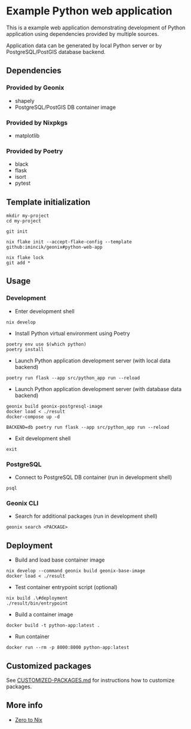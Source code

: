 # Example Python web application

This is a example web application demonstrating development of Python
application using dependencies provided by multiple sources.

Application data can be generated by local Python server or by
PostgreSQL/PostGIS database backend.


## Dependencies

### Provided by Geonix

* shapely
* PostgreSQL/PostGIS DB container image

### Provided by Nixpkgs

* matplotlib

### Provided by Poetry

* black
* flask
* isort
* pytest


## Template initialization

```
mkdir my-project
cd my-project

git init

nix flake init --accept-flake-config --template github:imincik/geonix#python-web-app

nix flake lock
git add *
```


## Usage

### Development

* Enter development shell

```
nix develop
```

* Install Python virtual environment using Poetry

```
poetry env use $(which python)
poetry install
```

* Launch Python application development server (with local data backend)

```
poetry run flask --app src/python_app run --reload
```

* Launch Python application development server (with database data backend)

```
geonix build geonix-postgresql-image
docker load < ./result
docker-compose up -d

BACKEND=db poetry run flask --app src/python_app run --reload
```

* Exit development shell

```
exit
```

### PostgreSQL

* Connect to PostgreSQL DB container (run in development shell)

```
psql
```

### Geonix CLI

* Search for additional packages (run in development shell)

```
geonix search <PACKAGE>
```


## Deployment

* Build and load base container image

```
nix develop --command geonix build geonix-base-image
docker load < ./result
```

* Test container entrypoint script (optional)

```
nix build .\#deployment
./result/bin/entrypoint
```

* Build a container image

```
docker build -t python-app:latest .
```

* Run container

```
docker run --rm -p 8000:8000 python-app:latest
```


## Customized packages

See
[CUSTOMIZED-PACKAGES.md](https://github.com/imincik/geonix/blob/master/CUSTOMIZED-PACKAGES.md)
for instructions how to customize packages.


## More info

* [Zero to Nix](https://zero-to-nix.com/)
